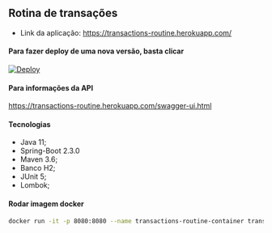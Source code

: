 ## Rotina de transações
- Link da aplicação: https://transactions-routine.herokuapp.com/

#### Para fazer deploy de uma nova versão, basta clicar
[![Deploy](https://www.herokucdn.com/deploy/button.png)](https://heroku.com/deploy?template=https://github.com/brunojoenk/transactions-routine/tree/master)

#### Para informações da API
https://transactions-routine.herokuapp.com/swagger-ui.html

#### Tecnologias
- Java 11;
- Spring-Boot 2.3.0
- Maven 3.6;
- Banco H2;
- JUnit 5;
- Lombok;

#### Rodar imagem docker
```sh
docker run -it -p 8080:8080 --name transactions-routine-container transactions-routine
```
